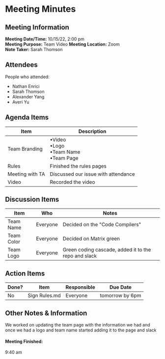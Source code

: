 # Meeting Minutes
## Meeting Information
**Meeting Date/Time:** 10/15/22, 2:00 pm  
**Meeting Purpose:** Team Video
**Meeting Location:** Zoom  
**Note Taker:** Sarah Thomson

## Attendees
People who attended:
- Nathan Enrici
- Sarah Thomson
- Alexander Yang
- Averi Yu

## Agenda Items

Item | Description
---- | ----
Team Branding | •Video <br>•Logo <br>•Team Name <br>•Team Page 
Rules | Finished the rules pages
Meeting with TA | Discussed our issue with attendance 
Video | Recorded the video

## Discussion Items
Item | Who | Notes |
---- | ---- | ---- |
Team Name | Everyone | Decided on the "Code Compilers"
Team Color | Everyone | Decided on Matrix green
Team Logo | Everyone | Green coding cascade, added it to the repo and slack

## Action Items
| Done? | Item | Responsible | Due Date |
| ---- | ---- | ---- | ---- |
| No | Sign Rules.md | Everyone | tomorrow by 6pm |

## Other Notes & Information
We worked on updating the team page with the information 
we had and once we had a logo and team name started adding it to the page and slack

#### Meeting Finished:
9:40 am
